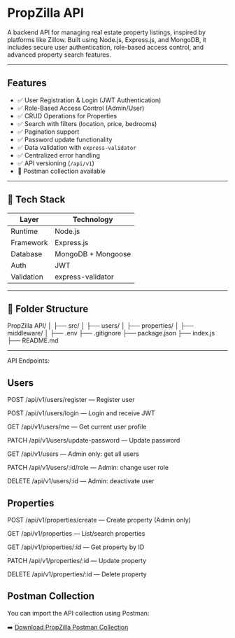
# PropZilla API

A backend API for managing real estate property listings, inspired by platforms like Zillow. Built using Node.js, Express.js, and MongoDB, it includes secure user authentication, role-based access control, and advanced property search features.

---

## Features

- ✅ User Registration & Login (JWT Authentication)
- ✅ Role-Based Access Control (Admin/User)
- ✅ CRUD Operations for Properties
- ✅ Search with filters (location, price, bedrooms)
- ✅ Pagination support
- ✅ Password update functionality
- ✅ Data validation with `express-validator`
- ✅ Centralized error handling
- ✅ API versioning (`/api/v1`)
- 🧪 Postman collection available

---

## 🧰 Tech Stack

| Layer       | Technology        |
|-------------|-------------------|
| Runtime     | Node.js           |
| Framework   | Express.js        |
| Database    | MongoDB + Mongoose|
| Auth        | JWT               |
| Validation  | express-validator |

---

## 📁 Folder Structure

PropZilla API/
│
├── src/
│ ├── users/ 
│ ├── properties/ 
│ ├── middleware/ 
│ 
├── .env 
├── .gitignore 
├── package.json 
├── index.js 
├── README.md 

---

API Endpoints:

Users
------
POST /api/v1/users/register — Register user

POST /api/v1/users/login — Login and receive JWT

GET /api/v1/users/me — Get current user profile

PATCH /api/v1/users/update-password — Update password

GET /api/v1/users — Admin only: get all users

PATCH /api/v1/users/:id/role — Admin: change user role

DELETE /api/v1/users/:id — Admin: deactivate user

Properties
-----------
POST /api/v1/properties/create — Create property (Admin only)

GET /api/v1/properties — List/search properties

GET /api/v1/properties/:id — Get property by ID

PATCH /api/v1/properties/:id — Update property

DELETE /api/v1/properties/:id — Delete property

## Postman Collection

You can import the API collection using Postman:

➡️ [Download PropZilla Postman Collection]([./postman/PropZilla.postman_collection.json](https://chinjuthomas-6113172.postman.co/workspace/chinju-thomas's-Workspace~ba113df5-eb61-4200-8e77-6931decbeaf4/collection/46636511-7cc73b6d-000d-4856-bc43-ca09812a8a35?action=share&source=copy-link&creator=46636511))

